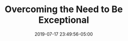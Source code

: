 ---
date: 2019-07-17 23:49:56-05:00
link:
  source: pocket
  source_url: https://getpocket.com
  text: Overcoming the Need to Be Exceptional
  url: https://theschooloflife.com/thebookoflife/overcoming-the-need-to-be-exceptional
slug: overcoming-the-need-to-be-exceptional
source: pocket
title: Overcoming the Need to Be Exceptional
---